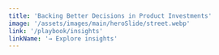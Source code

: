 ```yaml
---
title: 'Backing Better Decisions in Product Investments'
image: '/assets/images/main/heroSlide/street.webp'
link: '/playbook/insights'
linkName: '→ Explore insights'
---
```

